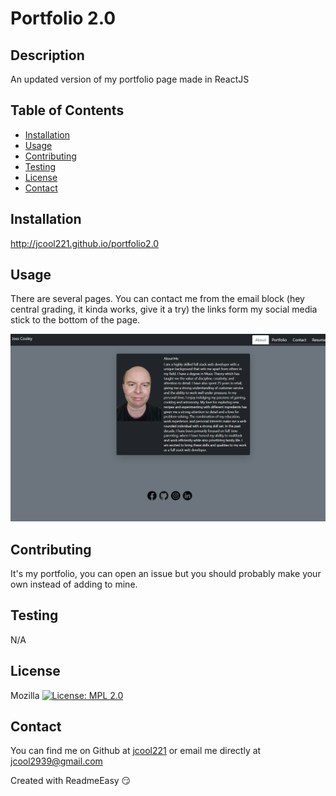 <!DOCTYPE md>
# Portfolio 2.0

## Description
An updated version of my portfolio page made in ReactJS

## Table of Contents
* [Installation](#installation)
* [Usage](#usage)
* [Contributing](#contributing)
* [Testing](#testing)
* [License](#license)
* [Contact](#contact)

<a name="Installation"></a>
## Installation

http://jcool221.github.io/portfolio2.0

<a name="Usage"></a>
## Usage

There are several pages. You can contact me from the email block (hey central grading, it kinda works, give it a try) the links form my social media stick to the bottom of the page.

![Screenshot](https://github.com/JCool221/portfolio2.0/blob/main/jcool221.github.io_portfolio2.0_.png)

<a name="Contributing"></a>
## Contributing

It's my portfolio, you can open an issue but you should probably make your own instead of adding to mine.

<a name="Testing"></a>
## Testing

N/A

<a name="License"></a>
## License

Mozilla [![License: MPL 2.0](https://img.shields.io/badge/License-MPL_2.0-brightgreen.svg)](https://opensource.org/licenses/MPL-2.0)

<a name="Contact"></a>
## Contact

You can find me on Github at [jcool221](https://github.com/jcool221) 
or email me directly at [jcool2939@gmail.com](mailto:jcool2939@gmail.com?subject=[Github]Project%20Information.)

Created with ReadmeEasy 😏
